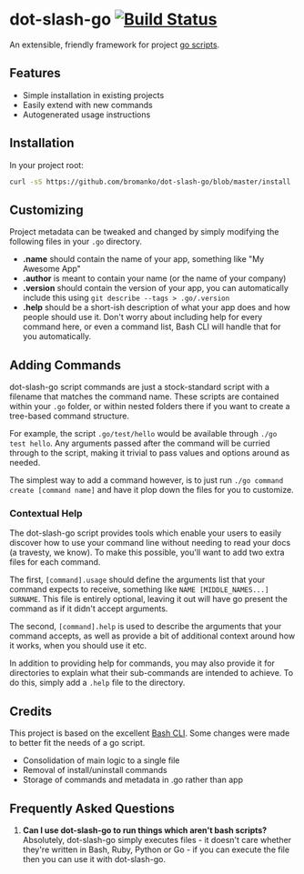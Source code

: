 # dot-slash-go [![Build Status](https://travis-ci.org/bromanko/dot-slash-go.svg?branch=master)](https://travis-ci.org/bromanko/dot-slash-go)

An extensible, friendly framework for project [go scripts](https://www.thoughtworks.com/insights/blog/praise-go-script-part-i).

## Features

* Simple installation in existing projects
* Easily extend with new commands
* Autogenerated usage instructions

## Installation

In your project root:

```sh
curl -sS https://github.com/bromanko/dot-slash-go/blob/master/install | bash
```

## Customizing
Project metadata can be tweaked and changed by simply modifying
the following files in your `.go` directory.

 - **.name** should contain the name of your app, something like "My Awesome App"
 - **.author** is meant to contain your name (or the name of your company)
 - **.version** should contain the version of your app, you can automatically include this using `git describe --tags > .go/.version`
 - **.help** should be a short-ish description of what your app does and how people should use it.
   Don't worry about including help for every command here, or even a command list, Bash CLI will
   handle that for you automatically.

## Adding Commands
dot-slash-go script commands are just a stock-standard script with a filename that matches the command name.
These scripts are contained within your `.go` folder, or within nested folders there if you want
to create a tree-based command structure.

For example, the script `.go/test/hello` would be available through `./go test hello`. Any arguments
passed after the command will be curried through to the script, making it trivial to pass values and
options around as needed.

The simplest way to add a command however, is to just run `./go command create [command name]`
and have it plop down the files for you to customize.

### Contextual Help
The dot-slash-go script provides tools which enable your users to easily discover how to use your 
command line without needing to read your docs (a travesty, we know). To make this possible, 
you'll want to add two extra files for each command.

The first, `[command].usage` should define the arguments list that your command expects to receive,
something like `NAME [MIDDLE_NAMES...] SURNAME`. This file is entirely optional, leaving it out will
have go present the command as if it didn't accept arguments.

The second, `[command].help` is used to describe the arguments that your command accepts, as well as
provide a bit of additional context around how it works, when you should use it etc.

In addition to providing help for commands, you may also provide it for directories to explain what
their sub-commands are intended to achieve. To do this, simply add a `.help` file to the directory.

## Credits
This project is based on the excellent [Bash CLI](https://github.com/SierraSoftworks/bash-cli).
Some changes were made to better fit the needs of a go script. 

* Consolidation of main logic to a single file
* Removal of install/uninstall commands
* Storage of commands and metadata in .go rather than app

## Frequently Asked Questions

1. **Can I use dot-slash-go to run things which aren't bash scripts?**
   Absolutely, dot-slash-go simply executes files - it doesn't care whether they're written in Bash, Ruby,
   Python or Go - if you can execute the file then you can use it with dot-slash-go.
